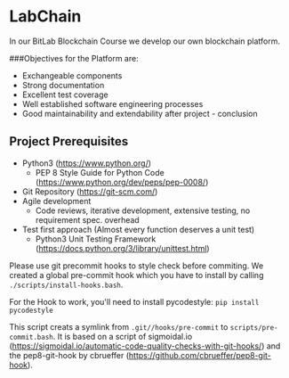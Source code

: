 # LabChain

In our BitLab Blockchain Course we develop our own blockchain platform.

###Objectives for the Platform are:

- Exchangeable components
- Strong documentation
- Excellent test coverage
- Well established software engineering processes
- Good maintainability and extendability  after project - conclusion


## Project Prerequisites
- Python3 (https://www.python.org/)
  - PEP 8 Style Guide for Python Code (https://www.python.org/dev/peps/pep-0008/)
- Git Repository (https://git-scm.com/)
- Agile development
  - Code reviews, iterative development, extensive testing, no requirement spec. overhead
- Test first approach (Almost every function deserves a unit test)
  - Python3 Unit Testing Framework (https://docs.python.org/3/library/unittest.html)

Please use git precommit hooks to style check before commiting. We created a global pre-commit hook which you have to install by calling ```./scripts/install-hooks.bash```.

For the Hook to work, you'll need to install pycodestyle: ```pip install pycodestyle```

This script creats a symlink from ```.git//hooks/pre-commit``` to ```scripts/pre-commit.bash```. It is based on a script of sigmoidal.io (https://sigmoidal.io/automatic-code-quality-checks-with-git-hooks/) and the pep8-git-hook by cbrueffer (https://github.com/cbrueffer/pep8-git-hook).
